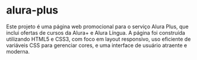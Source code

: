# alura-plus
Este projeto é uma página web promocional para o serviço Alura Plus, que inclui ofertas de cursos da Alura+ e Alura Língua. A página foi construída utilizando HTML5 e CSS3, com foco em layout responsivo, uso eficiente de variáveis CSS para gerenciar cores, e uma interface de usuário atraente e moderna.
